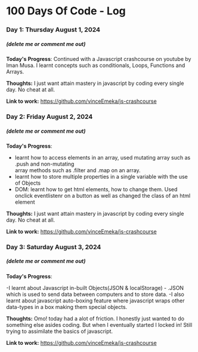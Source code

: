 # 100 Days Of Code - Log

### Day 1: Thursday August 1, 2024

##### (delete me or comment me out)

**Today's Progress**: Continued with a Javascript crashcourse on youtube by Iman Musa. I learnt concepts such as conditionals, Loops, Functions and Arrays.

**Thoughts:** I just want attain mastery in javascript by coding every single day. No cheat at all.

**Link to work:** https://github.com/vinceEmeka/js-crashcourse

### Day 2: Friday August 2, 2024

##### (delete me or comment me out)

**Today's Progress**:

- learnt how to access elements in an array, used mutating array such as .push and non-mutating  
  array methods such as .filter and .map on an array.
- learnt how to store multiple properties in a single variable with the use of Objects
- DOM: learnt how to get html elements, how to change them. Used onclick eventlistenr on a button as well as changed the class of an html element

**Thoughts:** I just want attain mastery in javascript by coding every single day. No cheat at all.

**Link to work:** https://github.com/vinceEmeka/js-crashcourse

### Day 3: Saturday August 3, 2024

##### (delete me or comment me out)

**Today's Progress**:

-I learnt about Javascript in-built Objects(JSON & localStorage) - .JSON which is used to send data between computers and to store data.
-I also learnt about javascript auto-boxing feature where javascript wraps other data-types in a box making them special objects.

**Thoughts:** Omo! today had a alot of friction. I honestly just wanted to do something else asides coding. But when I eventually started I locked in! Still trying to assimilate the basics of javascript.

**Link to work:** https://github.com/vinceEmeka/js-crashcourse

<!-- ### Day 0: February 30, 2016 (Example 1)

##### (delete me or comment me out)

**Today's Progress**: Fixed CSS, worked on canvas functionality for the app.

**Thoughts:** I really struggled with CSS, but, overall, I feel like I am slowly getting better at it. Canvas is still new for me, but I managed to figure out some basic functionality.

**Link to work:** [Calculator App](http://www.example.com)

### Day 0: February 30, 2016 (Example 2)

##### (delete me or comment me out)

**Today's Progress**: Fixed CSS, worked on canvas functionality for the app.

**Thoughts**: I really struggled with CSS, but, overall, I feel like I am slowly getting better at it. Canvas is still new for me, but I managed to figure out some basic functionality.

**Link(s) to work**: [Calculator App](http://www.example.com)

### Day 1: June 27, Monday

**Today's Progress**: I've gone through many exercises on FreeCodeCamp.

**Thoughts** I've recently started coding, and it's a great feeling when I finally solve an algorithm challenge after a lot of attempts and hours spent.

**Link(s) to work**

1. [Find the Longest Word in a String](https://www.freecodecamp.com/challenges/find-the-longest-word-in-a-string)
2. [Title Case a Sentence](https://www.freecodecamp.com/challenges/title-case-a-sentence) -->
